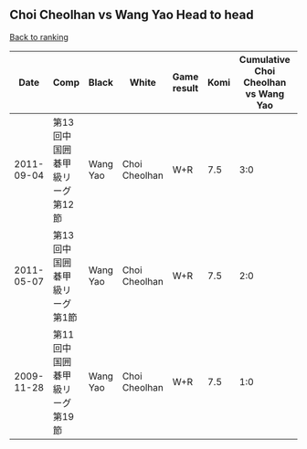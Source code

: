 ## Choi Cheolhan vs Wang Yao Head to head

[Back to ranking](../../index.md)




| **Date** | **Comp** | **Black** | **White** | **Game result** | **Komi** | **Cumulative Choi Cheolhan vs Wang Yao** | **Choi Cheolhan streak** | **Wang Yao streak** | 
| --- | --- | --- | --- | --- | --- | --- | --- | --- |
| 2011-09-04 | 第13回中国囲碁甲級リーグ第12節 | Wang Yao | Choi Cheolhan | W+R | 7.5 | 3:0 | 3 | 0 | 
| 2011-05-07 | 第13回中国囲碁甲級リーグ第1節 | Wang Yao | Choi Cheolhan | W+R | 7.5 | 2:0 | 2 | 0 | 
| 2009-11-28 | 第11回中国囲碁甲級リーグ第19節 | Wang Yao | Choi Cheolhan | W+R | 7.5 | 1:0 | 1 | 0 |




